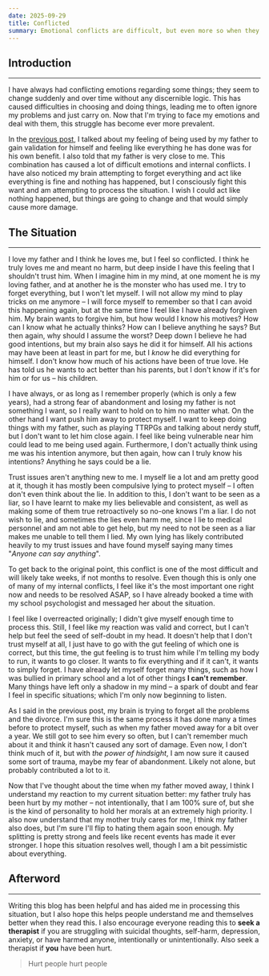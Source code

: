 ```yaml
---
date: 2025-09-29
title: Conflicted
summary: Emotional conflicts are difficult, but even more so when they are rooted in trauma.
---
```

## Introduction
---
I have always had conflicting emotions regarding some things; they seem to change suddenly and over time without any discernible logic. This has caused difficulties in choosing and doing things, leading me to often ignore my problems and just carry on. Now that I'm trying to face my emotions and deal with them, this struggle has become ever more prevalent.

In the [previous post](https://blog.katvef.fi/posts/used/), I talked about my feeling of being used by my father to gain validation for himself and feeling like everything he has done was for his own benefit. I also told that my father is very close to me. This combination has caused a lot of difficult emotions and internal conflicts. I have also noticed my brain attempting to forget everything and act like everything is fine and nothing has happened, but I consciously fight this want and am attempting to process the situation. I wish I could act like nothing happened, but things are going to change and that would simply cause more damage.


## The Situation
---
I love my father and I think he loves me, but I feel so conflicted. I think he truly loves me and meant no harm, but deep inside I have this feeling that I shouldn't trust him. When I imagine him in my mind, at one moment he is my loving father, and at another he is the monster who has used me. I try to forget everything, but I won't let myself. I will not allow my mind to play tricks on me anymore – I will force myself to remember so that I can avoid this happening again, but at the same time I feel like I have already forgiven him. My brain wants to forgive him, but how would I know his motives? How can I know what he actually thinks? How can I believe anything he says? But then again, why should I assume the worst? Deep down I believe he had good intentions, but my brain also says he did it for himself. All his actions may have been at least in part for me, but I *know* he did everything for himself. I don't know how much of his actions have been of true love. He has told us he wants to act better than his parents, but I don't know if it's for him or for us – his children.

I have always, or as long as I remember properly (which is only a few years), had a strong fear of abandonment and losing my father is not something I want, so I really want to hold on to him no matter what. On the other hand I want push him away to protect myself. I want to keep doing things with my father, such as playing TTRPGs and talking about nerdy stuff, but I don't want to let him close again. I feel like being vulnerable near him could lead to me being used again. Furthermore, I don't actually think using me was his intention anymore, but then again, how can I truly know his intentions? Anything he says could be a lie.

Trust issues aren't anything new to me. I myself lie a lot and am pretty good at it, though it has mostly been compulsive lying to protect myself – I often don't even think about the lie. In addition to this, I don't want to be seen as a liar, so I have learnt to make my lies believable and consistent, as well as making some of them true retroactively so no-one knows I'm a liar. I do not wish to lie, and sometimes the lies even harm me, since I lie to medical personnel and am not able to get help, but my need to not be seen as a liar makes me unable to tell them I lied. My own lying has likely contributed heavily to my trust issues and have found myself saying many times "*Anyone can say anything*".

To get back to the original point, this conflict is one of the most difficult and will likely take weeks, if not months to resolve. Even though this is only one of many of my internal conflicts, I feel like it's the most important one right now and needs to be resolved ASAP, so I have already booked a time with my school psychologist and messaged her about the situation.

I feel like I overreacted originally; I didn't give myself enough time to process this. Still, I feel like my reaction was valid and correct, but I can't help but feel the seed of self-doubt in my head. It doesn't help that I don't trust myself at all, I just have to go with the gut feeling of which one is correct, but this time, the gut feeling is to trust him while I'm telling my body to run, it wants to go closer. It wants to fix everything and if it can't, it wants to simply forget. I have already let myself forget many things, such as how I was bullied in primary school and a lot of other things **I can't remember**. Many things have left only a shadow in my mind – a spark of doubt and fear I feel in specific situations; which I'm only now beginning to listen.

As I said in the previous post, my brain is trying to forget all the problems and the divorce. I'm sure this is the same process it has done many a times before to protect myself, such as when my father moved away for a bit over a year. We still got to see him every so often, but I can't remember much about it and think it hasn't caused any sort of damage. Even now, I don't think much of it, but with *the power of hindsight*, I am now sure it caused some sort of trauma, maybe my fear of abandonment. Likely not alone, but probably contributed a lot to it.

Now that I've thought about the time when my father moved away, I think I understand my reaction to my current situation better: my father truly has been hurt by my mother – not intentionally, that I am 100% sure of, but she is the kind of personality to hold her morals at an extremely high priority. I also now understand that my mother truly cares for me, I think my father also does, but I'm sure I'll flip to hating them again soon enough. My splitting is pretty strong and feels like recent events has made it ever stronger. I hope this situation resolves well, though I am a bit pessimistic about everything.


## Afterword
---
Writing this blog has been helpful and has aided me in processing this situation, but I also hope this helps people understand me and themselves better when they read this. I also encourage everyone reading this to **seek a therapist** if you are struggling with suicidal thoughts, self-harm, depression, anxiety, or have harmed anyone, intentionally or unintentionally. Also seek a therapist if **you** have been hurt.

> Hurt people hurt people
